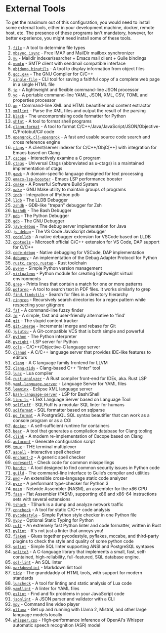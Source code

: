 # External Tools
To get the maximum out of this configuration, you would need to install some
external tools, either in your development machine, docker, remote host, etc.
The presence of these programs isn't mandatory, however, for better experience,
you might need install some of these tools.

1. [`file`](https://darwinsys.com/file) - A tool to determine file types
2. [`mbsync`, `isync`](https://isync.sourceforge.io) - Free IMAP and MailDir mailbox synchronizer
3. [`mu`](https://github.com/djcb/mu) - Maildir indexer/searcher + Emacs mail client + Guile bindings
4. [`msmtp`](https://github.com/marlam/msmtp) - SMTP client with sendmail compatible interface
5. [`objdump`, `binutils`](https://en.wikipedia.org/wiki/Objdump) - A tool to display information from object files
6. [`gcc`, `g++`](https://gcc.gnu.org) - The GNU Compiler for C/C++
7. [`single-file`](https://github.com/gildas-lormeau/single-file-cli) - CLI tool for saving a faithful copy of a complete web page in a single HTML file
8. [`jq`](https://github.com/jqlang/jq) - A lightweight and flexible command-line JSON processor
9. [`yq`](https://github.com/mikefarah/yq) - A portable command-line YAML, JSON, XML, CSV, TOML and properties processor
10. [`xq`](https://github.com/sibprogrammer/xq) - Command-line XML and HTML beautifier and content extractor
11. [`xmllint`](https://github.com/GNOME/libxml2) - Parse the XML files and output the result of the parsing
12. [`black`](https://github.com/psf/black) - The uncompromising code formatter for Python
13. [`shfmt`](https://github.com/mvdan/sh) - A tool to format shell programs
14. [`clang-format`](https://clang.llvm.org/docs/ClangFormat.html) - A tool to format C/C++/Java/JavaScript/JSON/Objective-C/Protobuf/C# code
15. [`opengrok`, `clj-opengrok`](https://github.com/youngker/clj-opengrok) - A fast and usable source code search and cross reference engine
16. [`rtags`](https://github.com/Andersbakken/rtags) - A client/server indexer for C/C++/ObjC[++] with integration for Emacs based on Clang
17. [`cscope`](https://cscope.sourceforge.net) - Interactively examine a C program
18. [`ctags`](https://github.com/universal-ctags/ctags) - Universal Ctags (abbreviated as u-ctags) is a maintained implementation of ctags
19. [`gawk`](https://www.gnu.org/software/gawk) - A domain-specific language designed for text processing
20. [`emacs-lsp-booster`](https://github.com/blahgeek/emacs-lsp-booster) - Emacs LSP performance booster
21. [`cmake`](https://github.com/Kitware/CMake) - A Powerful Software Build System
22. [`make`](https://www.gnu.org/software/make) - GNU Make utility to maintain groups of programs
23. [`ipdb`](https://github.com/gotcha/ipdb) - Integration of IPython pdb
24. [`lldb`](https://lldb.llvm.org) - The LLDB Debugger
25. [`zshdb`](https://github.com/rocky/zshdb) - GDB-like "trepan" debugger for Zsh
26. [`bashdb`](https://bashdb.sourceforge.net) - The Bash Debugger
27. [`pdb`](https://docs.python.org/3/library/pdb.html) - The Python Debugger
28. [`gdb`](https://www.sourceware.org/gdb) - The GNU Debugger
29. [`java-debug`](https://github.com/microsoft/java-debug) - The debug server implementation for Java
30. [`js-debug`](https://github.com/microsoft/vscode-js-debug) - The VS Code JavaScript debugger
31. [`codelldb`](https://github.com/vadimcn/codelldb) - A native debugger extension for VSCode based on LLDB
32. [`cpptools`](https://github.com/microsoft/vscode-cpptools) - Microsoft official C/C++ extension for VS Code, DAP support for C/C++
33. [`code-debug`](https://github.com/WebFreak001/code-debug) - Native debugging for VSCode, DAP implementation
34. [`debugpy`](https://github.com/microsoft/debugpy) - An implementation of the Debug Adapter Protocol for Python
35. [`rustc`, `cargo`, `rustup`](https://github.com/rust-lang/rust) - Rust toolchain
36. [`pyenv`](https://github.com/pyenv/pyenv) - Simple Python version management
37. [`virtualenv`](https://docs.python.org/3/library/venv.html) - Python module for creating lightweight virtual environments
38. [`grep`](https://www.gnu.org/software/grep/manual/grep.html) - Prints lines that contain a match for one or more patterns
39. [`pdfgrep`](https://gitlab.com/pdfgrep/pdfgrep) - A tool to search text in PDF files. It works similarly to grep
40. [`find`, `findutils`](https://www.gnu.org/software/findutils) - Search for files in a directory hierarchy
41. [`ripgrep`](https://github.com/BurntSushi/ripgrep) - Recursively search directories for a regex pattern while respecting your gitignore
42. [`fzf`](https://github.com/junegunn/fzf) - A command-line fuzzy finder
43. [`fd`](https://github.com/sharkdp/fd) - A simple, fast and user-friendly alternative to 'find'
44. [`git`](https://github.com/git/git) - The stupid content tracker
45. [`git-imerge`](https://github.com/mhagger/git-imerge) - Incremental merge and rebase for Git
46. [`jujutsu`](https://github.com/martinvonz/jj) - A Git-compatible VCS that is both simple and powerful
47. [`python`](https://python.org) - The Python interpreter
48. [`pyright`](https://github.com/microsoft/pyright) - LSP server for Python
49. [`ccls`](https://github.com/MaskRay/ccls) - C/C++/Objective-C language server
50. [`clangd`](https://clangd.llvm.org) - A C/C++ language server that provides IDE-like features to editors
51. [`clang`](https://clang.llvm.org) - A C language family frontend for LLVM
52. [`clang-tidy`](https://clang.llvm.org/extra/clang-tidy) - Clang-based C++ “linter” tool
53. [`luac`](https://www.lua.org) - Lua compiler
54. [`rust-analyzer`](https://github.com/rust-lang/rust-analyzer) - A Rust compiler front-end for IDEs, aka. Rust LSP
55. [`yaml-language-server`](https://github.com/redhat-developer/yaml-language-server) - Language Server for YAML files
56. [`lemminx`](https://github.com/eclipse/lemminx) - Eclipse XML language server
57. [`bash-language-server`](https://github.com/bash-lsp/bash-language-server) - LSP for Bash/Shell
58. [`ltex-ls`](https://github.com/valentjn/ltex-ls) - LTeX Language Server based on Language Tool
59. [`sqlfluff`](https://github.com/sqlfluff/sqlfluff) - SQLFluff is a modular SQL linter for humans
60. [`sqlformat`](https://github.com/andialbrecht/sqlparse) - SQL formatter based on sqlparse
61. [`pg_format`](https://github.com/darold/pgFormatter) - A PostgreSQL SQL syntax beautifier that can work as a console program or as a CGI
62. [`docker`](https://www.docker.com) - A self-sufficient runtime for containers
63. [`bear`](https://github.com/rizsotto/Bear) - A tool that generates a compilation database for Clang tooling
64. [`clink`](https://github.com/Smattr/clink) - A modern re-implementation of Cscope based on Clang
65. [`autoconf`](https://www.gnu.org/software/autoconf) - Generate configuration script
66. [`tmux`](https://github.com/tmux/tmux) - THE terminal multiplexer
67. [`aspell`](https://github.com/GNUAspell/aspell) - Interactive spell checker
68. [`enchant-2`](https://github.com/AbiWord/enchant) - A generic spell checker
69. [`codespell`](https://github.com/codespell-project/codespell) - Check code for common misspellings
70. [`bandit`](https://github.com/pycqa/bandit) - A tool designed to find common security issues in Python code
71. [`guild`](https://www.gnu.org/software/guile) - The command-line interface to Guile’s compiler and utilities
72. [`pmd`](https://github.com/pmd/pmd) - An extensible cross-language static code analyzer
73. [`pyre`](https://github.com/facebook/pyre-check) - A performant type-checker for Python 3
74. [`nasm`](https://github.com/netwide-assembler/nasm) - Netwide Assembler (NASM), an assembler for the x86 CPU
75. [`fasm`](https://flatassembler.net) - Flat Assembler (FASM), supporting x86 and x86-64 instructions sets with several extensions
76. [`tshark`](https://flatassembler.net) - TShark is a dump and analyze network traffic
77. [`cppcheck`](https://github.com/danmar/cppcheck) - A tool for static C/C++ code analysis
78. [`pycodestyle`](https://github.com/pycqa/pycodestyle) - Simple Python style checker in one Python file
79. [`mypy`](https://github.com/python/mypy) - Optional Static Typing for Python
80. [`ruff`](https://github.com/astral-sh/ruff) - An extremely fast Python linter and code formatter, written in Rust
81. [`pylint`](https://github.com/pylint-dev/pylint) - It's not just a linter that annoys you!
82. [`flake8`](https://github.com/pycqa/flake8) - Glues together pycodestyle, pyflakes, mccabe, and third-party plugins to check the style and quality of some python code
83. [`sqlint`](https://github.com/purcell/sqlint) - Simple SQL linter supporting ANSI and PostgreSQL syntaxes
84. [`sqlite3`](https://github.com/sqlite/sqlite) - A C-language library that implements a small, fast, self-contained, high-reliability, full-featured, SQL database engine.
85. [`sql-lint`](https://github.com/joereynolds/sql-lint) - An SQL linter
86. [`markdownlint`](https://github.com/markdownlint/markdownlint) - Markdown lint tool
87. [`tidy`](https://github.com/htacg/tidy-html5) - The granddaddy of HTML tools, with support for modern standards
88. [`luacheck`](https://github.com/mpeterv/luacheck) - A tool for linting and static analysis of Lua code
89. [`yamllint`](https://github.com/adrienverge/yamllint) - A linter for YAML files
90. [`eslint`](https://github.com/eslint/eslint) - Find and fix problems in your JavaScript code
91. [`jsonlint`](https://github.com/zaach/jsonlint) - A JSON parser and validator with a CLI
92. [`mpv`](https://github.com/mpv-player/mpv) - Command line video player
93. [`ollama`](https://github.com/ollama/ollama) - Get up and running with Llama 2, Mistral, and other large language models locally
94. [`whisper.cpp`](https://github.com/ggerganov/whisper.cpp) - High-performance inference of OpenAI's Whisper automatic speech recognition (ASR) model
